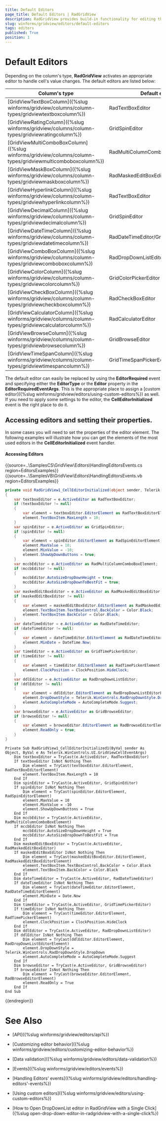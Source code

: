 ```yaml
---
title: Default Editors
page_title: Default Editors | RadGridView
description: RadGridView provides build-in functionality for editing the data.
slug: winforms/gridview/editors/default-editors
tags: editors
published: True
position: 1 
---
```


# Default Editors

Depending on the column's type, **RadGridView** activates an appropriate editor to handle cell's value changes. The default editors are listed below:

|Column's type|Default editor|
|----|----|
|[GridViewTextBoxColumn]({%slug winforms/gridview/columns/column-types/gridviewtextboxcolumn%})|RadTextBoxEditor|
|[GridViewRatingColumn]({%slug winforms/gridview/columns/column-types/gridviewratingcolumn%})|GridSpinEditor|
|[GridViewMultiComboBoxColumn]({%slug winforms/gridview/columns/column-types/gridviewmulticomboboxcolumn%})|RadMultiColumnComboBoxElement|
|[GridViewMaskBoxColumn]({%slug winforms/gridview/columns/column-types/gridviewmaskboxcolumn%})|RadMaskedEditBoxEditor|
|[GridViewHyperlinkColumn]({%slug winforms/gridview/columns/column-types/gridviewhyperlinkcolumn%})|RadTextBoxEditor|
|[GridViewDecimalColumn]({%slug winforms/gridview/columns/column-types/gridviewdecimalcolumn%})|GridSpinEditor|
|[GridViewDateTimeColumn]({%slug winforms/gridview/columns/column-types/gridviewdatetimecolumn%})|RadDateTimeEditor/GridTimePickerEditor|
|[GridViewComboBoxColumn]({%slug winforms/gridview/columns/column-types/gridviewcomboboxcolumn%})|RadDropDownListEditor|
|[GridViewColorColumn]({%slug winforms/gridview/columns/column-types/gridviewcolorcolumn%})|GridColorPickerEditor|
|[GridViewCheckBoxColumn]({%slug winforms/gridview/columns/column-types/gridviewcheckboxcolumn%})|RadCheckBoxEditor|
|[GridViewCalculatorColumn]({%slug winforms/gridview/columns/column-types/gridviewcalculatorcolumn%})|RadCalculatorEditor|
|[GridViewBrowseColumn]({%slug winforms/gridview/columns/column-types/gridviewbrowsecolumn%})|GridBrowseEditor|
|[GridViewTimeSpanColumn]({%slug winforms/gridview/columns/column-types/gridviewtimespancolumn%})|GridTimeSpanPickerEditor|

The default editor can easily be replaced by using the **EditorRequired** event and specifying either the **EditorType** or the **Editor** property in the **EditorRequiredEventArgs**. This is the appropriate place to assign a [custom editor]({%slug winforms/gridview/editors/using-custom-editors%}) as well. If you need to apply some settings to the editor, the **CellEditorInitialized** event is the right place to do it.
 

## Accessing editors and setting their properties. 

In some cases you will need to set the properties of the editor element. The following examples will illustrate how you can get the elements of the most used editors in the __CellEditorInitialized__ event handler. 


#### Accessing Editors

{{source=..\SamplesCS\GridView\Editors\HandlingEditorsEvents.cs region=EditorsExamples}} 
{{source=..\SamplesVB\GridView\Editors\HandlingEditorsEvents.vb region=EditorsExamples}}
````C#
private void RadGridView1_CellEditorInitialized(object sender, Telerik.WinControls.UI.GridViewCellEventArgs e)
{
    var textboxEditor = e.ActiveEditor as RadTextBoxEditor;
    if (textboxEditor != null)
    {
        var element = textboxEditor.EditorElement as RadTextBoxEditorElement;
        element.TextBoxItem.MaxLength = 10;
    }
    var spinEditor = e.ActiveEditor as GridSpinEditor;
    if (spinEditor != null)
    {
        var element = spinEditor.EditorElement as RadSpinEditorElement;
        element.MaxValue = 10;
        element.MinValue = -10;
        element.ShowUpDownButtons = true;
    }
    var mccbEditor = e.ActiveEditor as RadMultiColumnComboBoxElement;
    if (mccbEditor != null)
    {
        mccbEditor.AutoSizeDropDownHeight = true;
        mccbEditor.AutoSizeDropDownToBestFit = true;
    }
    var maskedEditBoxEditor = e.ActiveEditor as RadMaskedEditBoxEditor;
    if (maskedEditBoxEditor != null)
    {
        var element = maskedEditBoxEditor.EditorElement as RadMaskedEditBoxEditorElement;
        element.TextBoxItem.TextBoxControl.BackColor = Color.Black;
        element.TextBoxItem.BackColor = Color.Black;
    }
    var dateTimeEditor = e.ActiveEditor as RadDateTimeEditor;
    if (dateTimeEditor != null)
    {
        var element = dateTimeEditor.EditorElement as RadDateTimeEditorElement;
        element.MinDate = DateTime.Now;
    }
    var timeEditor = e.ActiveEditor as GridTimePickerEditor;
    if (timeEditor != null)
    {
        var element = timeEditor.EditorElement as RadTimePickerElement;
        element.ClockPosition = ClockPosition.HideClock;
    }
    var ddlEditor = e.ActiveEditor as RadDropDownListEditor;
    if (ddlEditor != null)
    {
        var element = ddlEditor.EditorElement as RadDropDownListEditorElement;
        element.DropDownStyle = Telerik.WinControls.RadDropDownStyle.DropDown;
        element.AutoCompleteMode = AutoCompleteMode.Suggest;
    }
    var browseEditor = e.ActiveEditor as GridBrowseEditor;
    if (browseEditor != null)
    {
        var element = browseEditor.EditorElement as RadBrowseEditorElement;
        element.ReadOnly = true;
    }
}

````
````VB.NET
Private Sub RadGridView1_CellEditorInitialized1(ByVal sender As Object, ByVal e As Telerik.WinControls.UI.GridViewCellEventArgs)
    Dim textboxEditor = TryCast(e.ActiveEditor, RadTextBoxEditor)
    If textboxEditor IsNot Nothing Then
        Dim element = TryCast(textboxEditor.EditorElement, RadTextBoxEditorElement)
        element.TextBoxItem.MaxLength = 10
    End If
    Dim spinEditor = TryCast(e.ActiveEditor, GridSpinEditor)
    If spinEditor IsNot Nothing Then
        Dim element = TryCast(spinEditor.EditorElement, RadSpinEditorElement)
        element.MaxValue = 10
        element.MinValue = -10
        element.ShowUpDownButtons = True
    End If
    Dim mccbEditor = TryCast(e.ActiveEditor, RadMultiColumnComboBoxElement)
    If mccbEditor IsNot Nothing Then
        mccbEditor.AutoSizeDropDownHeight = True
        mccbEditor.AutoSizeDropDownToBestFit = True
    End If
    Dim maskedEditBoxEditor = TryCast(e.ActiveEditor, RadMaskedEditBoxEditor)
    If maskedEditBoxEditor IsNot Nothing Then
        Dim element = TryCast(maskedEditBoxEditor.EditorElement, RadMaskedEditBoxEditorElement)
        element.TextBoxItem.TextBoxControl.BackColor = Color.Black
        element.TextBoxItem.BackColor = Color.Black
    End If
    Dim dateTimeEditor = TryCast(e.ActiveEditor, RadDateTimeEditor)
    If dateTimeEditor IsNot Nothing Then
        Dim element = TryCast(dateTimeEditor.EditorElement, RadDateTimeEditorElement)
        element.MinDate = Date.Now
    End If
    Dim timeEditor = TryCast(e.ActiveEditor, GridTimePickerEditor)
    If timeEditor IsNot Nothing Then
        Dim element = TryCast(timeEditor.EditorElement, RadTimePickerElement)
        element.ClockPosition = ClockPosition.HideClock
    End If
    Dim ddlEditor = TryCast(e.ActiveEditor, RadDropDownListEditor)
    If ddlEditor IsNot Nothing Then
        Dim element = TryCast(ddlEditor.EditorElement, RadDropDownListEditorElement)
        element.DropDownStyle = Telerik.WinControls.RadDropDownStyle.DropDown
        element.AutoCompleteMode = AutoCompleteMode.Suggest
    End If
    Dim browseEditor = TryCast(e.ActiveEditor, GridBrowseEditor)
    If browseEditor IsNot Nothing Then
        Dim element = TryCast(browseEditor.EditorElement, RadBrowseEditorElement)
        element.ReadOnly = True
    End If
End Sub

```` 


{{endregion}}

# See Also

* [API]({%slug winforms/gridview/editors/api%})

* [Customizing editor behavior]({%slug winforms/gridview/editors/customizing-editor-behavior%})

* [Data validation]({%slug winforms/gridview/editors/data-validation%})

* [Events]({%slug winforms/gridview/editors/events%})

* [Handling Editors' events]({%slug winforms/gridview/editors/handling-editors'-events%})

* [Using custom editors]({%slug winforms/gridview/editors/using-custom-editors%})

* [How to Open DropDownList editor in RadGridView with a Single Click]({%slug open-drop-down-editor-in-radgridview-with-a-single-click%})  

